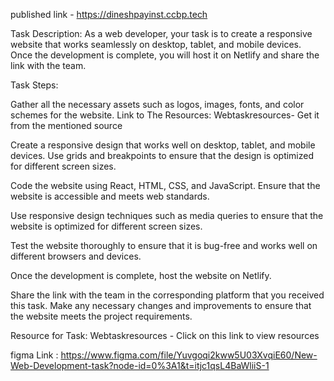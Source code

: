 published link - https://dineshpayinst.ccbp.tech

Task Description: As a web developer, your task is to create a responsive website that works seamlessly on desktop, tablet, and mobile devices. Once the development is complete, you will host it on Netlify and share the link with the team. 

Task Steps: 

Gather all the necessary assets such as logos, images, fonts, and color schemes for the website. Link to The Resources: Webtaskresources- Get it from the mentioned source

Create a responsive design that works well on desktop, tablet, and mobile devices. Use grids and breakpoints to ensure that the design is optimized for different screen sizes. 

Code the website using React, HTML, CSS, and JavaScript. Ensure that the website is accessible and meets web standards. 

Use responsive design techniques such as media queries to ensure that the website is optimized for different screen sizes. 

Test the website thoroughly to ensure that it is bug-free and works well on different browsers and devices. 

Once the development is complete, host the website on Netlify.  

Share the link with the team in the corresponding platform that you received this task. Make any necessary changes and improvements to ensure that the website meets the project requirements. 

Resource for Task: Webtaskresources - Click on this link to view resources

 
figma Link : https://www.figma.com/file/Yuvgoqi2kww5U03XvqiE60/New-Web-Development-task?node-id=0%3A1&t=itjc1qsL4BaWliiS-1 

